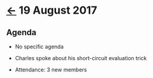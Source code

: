 # [&larr;][index] 19 August 2017

## Agenda

* No specific agenda
* Charles spoke about his short-circuit evaluation trick

* Attendance: 3 new members

[index]: ../

